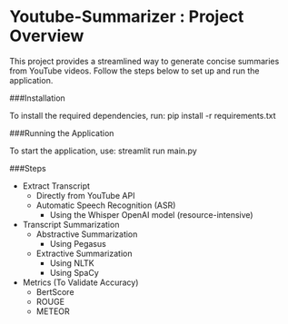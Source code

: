 # Youtube-Summarizer : Project Overview

This project provides a streamlined way to generate concise summaries from YouTube videos. Follow the steps below to set up and run the application.

###Installation

To install the required dependencies, run:
pip install -r requirements.txt

###Running the Application

To start the application, use:
streamlit run main.py

###Steps

* Extract Transcript
    * Directly from YouTube API
    * Automatic Speech Recognition (ASR)
        * Using the Whisper OpenAI model (resource-intensive)
* Transcript Summarization
    * Abstractive Summarization
        * Using Pegasus
    * Extractive Summarization
        * Using NLTK
        * Using SpaCy
* Metrics (To Validate Accuracy)
    * BertScore
    * ROUGE
    * METEOR
